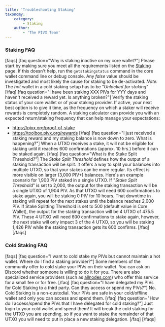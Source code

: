 ```yaml
---
title: 'Troubleshooting Staking'
taxonomy:
    category:
        - Staking
    author:
        - 'The PIVX Team'
---
```


### Staking FAQ

[faqs]
[faq question="Why is staking inactive on my core wallet?"]
Please start by making sure you meet all the requirements listed on the [Staking](/staking) page. If this doesn't help, run the `getstakingstatus` command in the core wallet command line or debug console.  Any _false_ value should be investigated and most likely the cause for staking to be de-activated. *Note:* The _hot_ wallet in a cold staking setup has to be "_Unlocked for staking_"
[/faq]
[faq question="I have been staking XXX PIVs for YYY days and haven't received a reward yet. Is anything broken?"]
Verify the staking status of your core wallet or of your staking provider. If active, your next best option is to give it time, as the frequency on which a staker will receive rewards is completely random. A staking calculator can provide you with an expected return/staking frequency that can help manage your expectations:
* https://pivx.org/proof-of-stake
* https://toolbox.pivx.org/rewards
[/faq]
[faq question="I just received a staking reward and my staking balance is now down to zero. What is happening?"]
When a UTXO receives a stake, it will not be eligible for staking until it reaches 600 confirmations (approx. 10 hrs.) before it can be staked again.
[/faq]
[faq question="What is the Stake Split Threshold?"]
The _Stake Split Threshold_ defines how the output of a staking transaction will be split. It offers a way to split your balances into multiple UTXO, so that your stakes can be more regular. Its effect is more visible on larger (3,000 PIV+) balances.  Here's an example scenario for 1,900 PIV staked in a single UTXO.  If "_Stake Split Threshold_" is set to 2,000, the output for the staking transaction will be a single UTXO of 1,904 PIV. As that UTXO will need 600 confirmations to stake again, you will be staking 0 PIV for 10 hours.  That downtime in staking will repeat for the next stakes until the balance reaches 2,000 PIV.  If Stake Splitting Threshold is set to 500 (default value in Core Wallet), the output for the staking transaction will be 4 UTXO of 475.5 PIV. These 4 UTXO will need 600 confirmations to stake again, however, the next stake will only impact 3 of the 4 UTXO, so you will be staking 1,426 PIV while the staking transaction gets its 600 confirms.
[/faq]
[/faqs]

### Cold Staking FAQ
[faqs]
[faq question="I want to cold stake my PIVs but cannot maintain a hot wallet. Where do I find a staking provider?"]
Some members of the community offer to cold stake your PIVs on their wallet.  You can ask on Discord whether someone is willing to do it for you. There are also specialized service providers (such as [allnodes.com](https://help.allnodes.com/en/articles/3684105-how-to-stake-pivx-on-allnodes)) who offer this service for a small fee or for free.
[/faq]
[faq question="I have delegated my PIVs for Cold Staking to a third party. Can they access or spend my PIVs?"]
No. Cold Staking is a non-custodial. Your PIVs are safe in your cold/offline wallet and only you can access and spend them.
[/faq]
[faq question="How do I access/spend the PIVs that I have delegated for cold staking?"]
Just login to your cold wallet and spend them! It will break the cold staking for the UTXO you are spending, so if you want to stake the remainder of that UTXO you will need to put in place a new staking delegation.
[/faq]
[/faqs]

